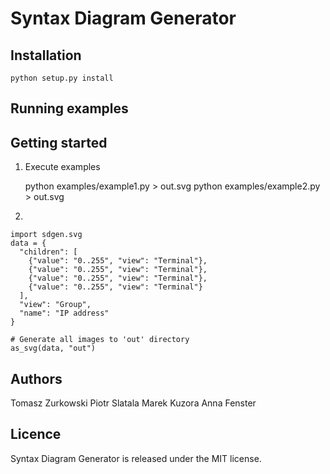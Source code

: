 Syntax Diagram Generator
========================


Installation
------------

    python setup.py install

Running examples
----------------


Getting started
---------------

1. Execute examples

    python examples/example1.py > out.svg
    python examples/example2.py > out.svg

2.
```
import sdgen.svg
data = {
  "children": [
    {"value": "0..255", "view": "Terminal"},
    {"value": "0..255", "view": "Terminal"},
    {"value": "0..255", "view": "Terminal"},
    {"value": "0..255", "view": "Terminal"}
  ],
  "view": "Group",
  "name": "IP address"
}

# Generate all images to 'out' directory
as_svg(data, "out")
```

Authors
-------

Tomasz Zurkowski
Piotr Slatala
Marek Kuzora
Anna Fenster

Licence
-------

Syntax Diagram Generator is released under the MIT license.
